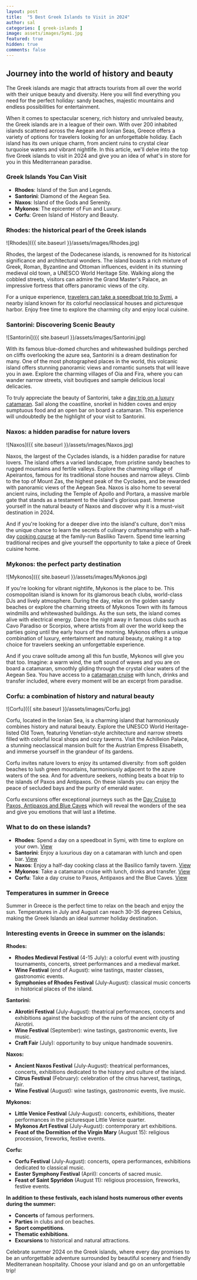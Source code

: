```yaml
---
layout: post
title:  "5 Best Greek Islands to Visit in 2024"
author: sal
categories: [ greek-islands ]
image: assets/images/Symi.jpg
featured: true
hidden: true
comments: false
---
```


## Journey into the world of history and beauty

The Greek islands are magic that attracts tourists from all over the world with their unique beauty and diversity. Here you will find everything you need for the perfect holiday: sandy beaches, majestic mountains and endless possibilities for entertainment.

When it comes to spectacular scenery, rich history and unrivaled beauty, the Greek islands are in a league of their own. With over 200 inhabited islands scattered across the Aegean and Ionian Seas, Greece offers a variety of options for travelers looking for an unforgettable holiday. Each island has its own unique charm, from ancient ruins to crystal clear turquoise waters and vibrant nightlife. In this article, we'll delve into the top five Greek islands to visit in 2024 and give you an idea of what's in store for you in this Mediterranean paradise.

### Greek Islands You Can Visit

- **Rhodes**: Island of the Sun and Legends.
- **Santorini**: Diamond of the Aegean Sea.
- **Naxos**: Island of the Gods and Serenity.
- **Mykonos**: The epicenter of Fun and Luxury.
- **Corfu**: Green Island of History and Beauty.

### Rhodes: the historical pearl of the Greek islands

![Rhodes]({{ site.baseurl }}/assets/images/Rhodes.jpg)

Rhodes, the largest of the Dodecanese islands, is renowned for its historical significance and architectural wonders. The island boasts a rich mixture of Greek, Roman, Byzantine and Ottoman influences, evident in its stunning medieval old town, a UNESCO World Heritage Site. Walking along the cobbled streets, visitors can admire the Grand Master's Palace, an impressive fortress that offers panoramic views of the city.

For a unique experience, [travelers can take a speedboat trip to Symi](https://gyg.me/hBng39PY), a nearby island known for its colorful neoclassical houses and picturesque harbor. Enjoy free time to explore the charming city and enjoy local cuisine.

### Santorini: Discovering Scenic Beauty

![Santorini]({{ site.baseurl }}/assets/images/Santorini.jpg)

With its famous blue-domed churches and whitewashed buildings perched on cliffs overlooking the azure sea, Santorini is a dream destination for many. One of the most photographed places in the world, this volcanic island offers stunning panoramic views and romantic sunsets that will leave you in awe. Explore the charming villages of Oia and Fira, where you can wander narrow streets, visit boutiques and sample delicious local delicacies.

To truly appreciate the beauty of Santorini, take a [day trip on a luxury catamaran](https://gyg.me/1YvkCKjX). Sail along the coastline, snorkel in hidden coves and enjoy sumptuous food and an open bar on board a catamaran. This experience will undoubtedly be the highlight of your visit to Santorini.

### Naxos: a hidden paradise for nature lovers

![Naxos]({{ site.baseurl }}/assets/images/Naxos.jpg)

Naxos, the largest of the Cyclades islands, is a hidden paradise for nature lovers. The island offers a varied landscape, from pristine sandy beaches to rugged mountains and fertile valleys. Explore the charming village of Apeirantos, famous for its traditional stone houses and narrow alleys. Climb to the top of Mount Zas, the highest peak of the Cyclades, and be rewarded with panoramic views of the Aegean Sea. Naxos is also home to several ancient ruins, including the Temple of Apollo and Portara, a massive marble gate that stands as a testament to the island's glorious past. Immerse yourself in the natural beauty of Naxos and discover why it is a must-visit destination in 2024.

And if you're looking for a deeper dive into the island's culture, don't miss the unique chance to learn the secrets of culinary craftsmanship with a half-day [cooking course](https://gyg.me/p3BnO5Sw) at the family-run Basiliko Tavern. Spend time learning traditional recipes and give yourself the opportunity to take a piece of Greek cuisine home.

### Mykonos: the perfect party destination

![Mykonos]({{ site.baseurl }}/assets/images/Mykonos.jpg)

If you're looking for vibrant nightlife, Mykonos is the place to be. This cosmopolitan island is known for its glamorous beach clubs, world-class DJs and lively atmosphere. During the day, relax on the golden sandy beaches or explore the charming streets of Mykonos Town with its famous windmills and whitewashed buildings. As the sun sets, the island comes alive with electrical energy. Dance the night away in famous clubs such as Cavo Paradiso or Scorpios, where artists from all over the world keep the parties going until the early hours of the morning. Mykonos offers a unique combination of luxury, entertainment and natural beauty, making it a top choice for travelers seeking an unforgettable experience.

And if you crave solitude among all this fun bustle, Mykonos will give you that too. Imagine: a warm wind, the soft sound of waves and you are on board a catamaran, smoothly gliding through the crystal clear waters of the Aegean Sea. You have access to a [catamaran cruise](https://gyg.me/P6REyV8r) with lunch, drinks and transfer included, where every moment will be an excerpt from paradise.

### Corfu: a combination of history and natural beauty

![Corfu]({{ site.baseurl }}/assets/images/Corfu.jpg)

Corfu, located in the Ionian Sea, is a charming island that harmoniously combines history and natural beauty. Explore the UNESCO World Heritage-listed Old Town, featuring Venetian-style architecture and narrow streets filled with colorful local shops and cozy taverns. Visit the Achilleion Palace, a stunning neoclassical mansion built for the Austrian Empress Elisabeth, and immerse yourself in the grandeur of its gardens.

Corfu invites nature lovers to enjoy its untamed diversity: from soft golden beaches to lush green mountains, harmoniously adjacent to the azure waters of the sea. And for adventure seekers, nothing beats a boat trip to the islands of Paxos and Antipaxos. On these islands you can enjoy the peace of secluded bays and the purity of emerald water.

Corfu excursions offer exceptional journeys such as the [Day Cruise to Paxos, Antipaxos and Blue Caves](https://gyg.me/H4UWpHrE) which will reveal the wonders of the sea and give you emotions that will last a lifetime.

### What to do on these islands?

- **Rhodes**: Spend a day on a speedboat in Symi, with time to explore on your own. [View ](https://gyg.me/hBng39PY)
- **Santorini**: Enjoy a luxurious day on a catamaran with lunch and open bar. [View](https://gyg.me/1YvkCKjX)
- **Naxos**: Enjoy a half-day cooking class at the Basilico family tavern. [View](https://gyg.me/p3BnO5Sw)
- **Mykonos**: Take a catamaran cruise with lunch, drinks and transfer. [View](https://gyg.me/P6REyV8r)
- **Corfu**: Take a day cruise to Paxos, Antipaxos and the Blue Caves. [View](https://gyg.me/H4UWpHrE)

### Temperatures in summer in Greece

Summer in Greece is the perfect time to relax on the beach and enjoy the sun. Temperatures in July and August can reach 30-35 degrees Celsius, making the Greek Islands an ideal summer holiday destination.

### Interesting events in Greece in summer on the islands:

**Rhodes:**

- **Rhodes Medieval Festival** (4-15 July): a colorful event with jousting tournaments, concerts, street performances and a medieval market.
- **Wine Festival** (end of August): wine tastings, master classes, gastronomic events.
- **Symphonies of Rhodes Festival** (July-August): classical music concerts in historical places of the island.

**Santorini:**

- **Akrotiri Festival** (July-August): theatrical performances, concerts and exhibitions against the backdrop of the ruins of the ancient city of Akrotiri.
- **Wine Festival** (September): wine tastings, gastronomic events, live music.
- **Craft Fair** (July): opportunity to buy unique handmade souvenirs.

**Naxos:**

- **Ancient Naxos Festival** (July-August): theatrical performances, concerts, exhibitions dedicated to the history and culture of the island.
- **Citrus Festival** (February): celebration of the citrus harvest, tastings, fair.
- **Wine Festival** (August): wine tastings, gastronomic events, live music.

**Mykonos:**

- **Little Venice Festival** (July-August): concerts, exhibitions, theater performances in the picturesque Little Venice quarter.
- **Mykonos Art Festival** (July-August): contemporary art exhibitions.
- **Feast of the Dormition of the Virgin Mary** (August 15): religious procession, fireworks, festive events.

**Corfu:**

- **Corfu Festival** (July-August): concerts, opera performances, exhibitions dedicated to classical music.
- **Easter Symphony Festival** (April): concerts of sacred music.
- **Feast of Saint Spyridon** (August 11): religious procession, fireworks, festive events.

**In addition to these festivals, each island hosts numerous other events during the summer:**

- **Concerts** of famous performers.
- **Parties** in clubs and on beaches.
- **Sport competitions**.
- **Thematic exhibitions**.
- **Excursions** to historical and natural attractions.

Celebrate summer 2024 on the Greek islands, where every day promises to be an unforgettable adventure surrounded by beautiful scenery and friendly Mediterranean hospitality. Choose your island and go on an unforgettable trip!